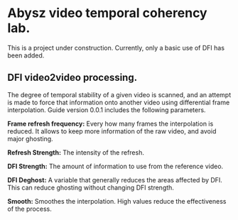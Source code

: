 # Abysz video temporal coherency lab.

This is a project under construction. Currently, only a basic use of DFI has been added.

## DFI video2video processing.
The degree of temporal stability of a given video is scanned, and an attempt is made to force that information onto another video using differential frame interpolation.
Guide version 0.0.1 includes the following parameters.

**Frame refresh frequency:** Every how many frames the interpolation is reduced. It allows to keep more information of the raw video, and avoid major ghosting.

**Refresh Strength:** The intensity of the refresh.

**DFI Strength:** The amount of information to use from the reference video.

**DFI Deghost:** A variable that generally reduces the areas affected by DFI. This can reduce ghosting without changing DFI strength.

**Smooth:** Smoothes the interpolation. High values reduce the effectiveness of the process.
